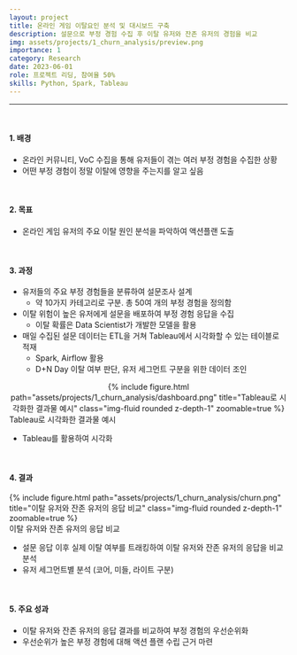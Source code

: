 ```yaml
---
layout: project
title: 온라인 게임 이탈요인 분석 및 대시보드 구축
description: 설문으로 부정 경험 수집 후 이탈 유저와 잔존 유저의 경험을 비교
img: assets/projects/1_churn_analysis/preview.png
importance: 1
category: Research
date: 2023-06-01
role: 프로젝트 리딩, 참여율 50%
skills: Python, Spark, Tableau
---
```



---
<br>

#### 1. 배경

- 온라인 커뮤니티, VoC 수집을 통해 유저들이 겪는 여러 부정 경험을 수집한 상황
- 어떤 부정 경험이 정말 이탈에 영향을 주는지를 알고 싶음

<br>

#### 2. 목표

- 온라인 게임 유저의 주요 이탈 원인 분석을 파악하여 액션플랜 도출

<br>

#### 3. 과정

- 유저들의 주요 부정 경험들을 분류하여 설문조사 설계
    - 약 10가지 카테고리로 구분. 총 50여 개의 부정 경험을 정의함
- 이탈 위험이 높은 유저에게 설문을 배포하여 부정 경험 응답을 수집
    - 이탈 확률은 Data Scientist가 개발한 모델을 활용
- 매일 수집된 설문 데이터는 ETL을 거쳐 Tableau에서 시각화할 수 있는 테이블로 적재
    - Spark, Airflow 활용
    - D+N Day 이탈 여부 판단, 유저 세그먼트 구분을 위한 데이터 조인

<div class="row">
    <div class="col-sm mt-md-0" style="text-align: center;">
        {% include figure.html path="assets/projects/1_churn_analysis/dashboard.png" title="Tableau로 시각화한 결과물 예시" class="img-fluid rounded z-depth-1" zoomable=true %}
    </div>
</div>
<div class="caption">
    Tableau로 시각화한 결과물 예시
</div>

- Tableau를 활용하여 시각화

<br>

#### 4. 결과

<div class="row">
    <div class="col-sm mt-3 mt-md-0">
        {% include figure.html path="assets/projects/1_churn_analysis/churn.png" title="이탈 유저와 잔존 유저의 응답 비교" class="img-fluid rounded z-depth-1" zoomable=true %}
    </div>
</div>
<div class="caption">
    이탈 유저와 잔존 유저의 응답 비교
</div>

- 설문 응답 이후 실제 이탈 여부를 트래킹하여 이탈 유저와 잔존 유저의 응답을 비교 분석
- 유저 세그먼트별 분석 (코어, 미들, 라이트 구분)


<br>

#### 5. 주요 성과

- 이탈 유저와 잔존 유저의 응답 결과를 비교하여 부정 경험의 우선순위화
- 우선순위가 높은 부정 경험에 대해 액션 플랜 수립 근거 마련
